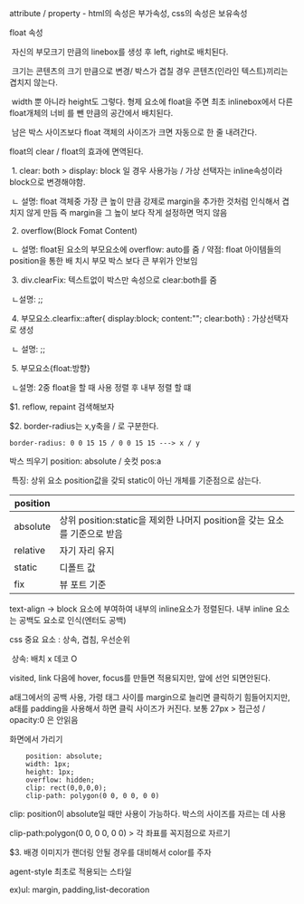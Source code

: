 attribute / property - html의 속성은 부가속성, css의 속성은 보유속성



float 속성

​	자신의 부모크기 만큼의 linebox를 생성 후 left, right로 배치된다.	

​	크기는 콘텐츠의 크기 만큼으로 변경/ 박스가 겹칠 경우 콘텐츠(인라인 텍스트)끼리는 겹치지 않는다.

​	width 뿐 아니라 height도 그렇다. 형제 요소에 float을 주면 최초 inlinebox에서 다른 float개체의 너비	를 뺀 만큼의 공간에서 배치된다.

​	남은 박스 사이즈보다 float 객체의 사이즈가 크면 자동으로 한 줄 내려간다.

float의 clear / float의 효과에 면역된다.

​	1. clear: both  > display: block 일 경우 사용가능 / 가상 선택자는 inline속성이라 block으로 변경해야함.

​	ㄴ 설명: float 객체중 가장 큰 높이 만큼 강제로 margin을 추가한 것처럼 인식해서 겹치지 않게 만듬 즉 					margin을 그 높이 보다 작게 설정하면 먹지 않음

​	2.  overflow(Block Fomat Content)

​	ㄴ 설명: float된 요소의 부모요소에 overflow: auto를 줌 / 약점: float 아이템들의 position을 통한 배				치시 부모 박스 보다 큰 부위가 안보임

​	3. div.clearFix: 텍스트없이 박스만 속성으로 clear:both를 줌

​	ㄴ설명: ;;

​	4. 부모요소.clearfix::after{ display:block; content:""; clear:both} : 가상선택자로 생성

​	ㄴ 설명: ;;

​	5. 부모요소{float:방향}

​	ㄴ설명: 2중 float을 할 때 사용 정렬 후 내부 정렬 할 떄

$1. reflow, repaint 검색해보자

$2. border-radius는 x,y축을 / 로 구분한다. 

```
border-radius: 0 0 15 15 / 0 0 15 15 ---> x / y
```



박스 띄우기 position: absolute / 숏컷 pos:a

​	특징: 상위 요소 position값을 갖되 static이 아닌 개체를 기준점으로 삼는다.

| position |                                                              |
| -------- | ------------------------------------------------------------ |
| absolute | 상위 position:static을 제외한 나머지 position을 갖는 요소를 기준으로 받음 |
| relative | 자기 자리 유지                                               |
| static   | 디폴트 값                                                    |
| fix      | 뷰 포트 기준                                                 |

text-align -> block 요소에 부여하여 내부의 inline요소가 정렬된다. 내부 inline 요소는 공백도 요소로 인식(엔터도 공백)



css 중요 요소 : 상속, 겹침, 우선순위

​	상속: 배치 x 데코 O

visited, link 다음에 hover, focus를 만들면 적용되지만, 앞에 선언 되면안된다.



a태그에서의 공백 사용, 가령 태그 사이를 margin으로 늘리면 클릭하기 힘들어지지만, a태를 padding을 사용해서 하면 클릭 사이즈가 커진다. 보통 27px > 접근성	/ opacity:0 은 안읽음

화면에서 가리기

```
    position: absolute;
    width: 1px;
    height: 1px;
    overflow: hidden;
    clip: rect(0,0,0,0);
    clip-path: polygon(0 0, 0 0, 0 0)
```

clip: position이 absolute일 때만 사용이 가능하다.  박스의 사이즈를 자르는 데 사용

clip-path:polygon(0 0, 0 0, 0 0) > 각 좌표를 꼭지점으로 자르기

$3. 배경 이미지가 랜더링 안될 경우를 대비해서 color를 주자



agent-style 최초로 적용되는 스타일

ex)ul: margin, padding,list-decoration

